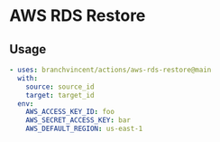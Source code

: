 # AWS RDS Restore

## Usage

```yaml
- uses: branchvincent/actions/aws-rds-restore@main
  with:
    source: source_id
    target: target_id
  env:
    AWS_ACCESS_KEY_ID: foo
    AWS_SECRET_ACCESS_KEY: bar
    AWS_DEFAULT_REGION: us-east-1
```
